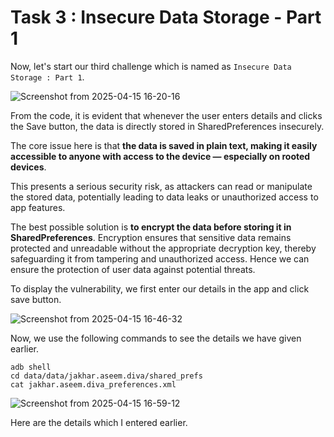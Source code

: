 # Task 3 : Insecure Data Storage - Part 1

Now, let's start our third challenge which is named as `Insecure Data Storage : Part 1`.

![Screenshot from 2025-04-15 16-20-16](https://github.com/user-attachments/assets/46463639-bbeb-45c9-a317-c3b457378efe)

From the code, it is evident that whenever the user enters details and clicks the Save button, the data is directly stored in SharedPreferences insecurely.

The core issue here is that **the data is saved in plain text, making it easily accessible to anyone with access to the device — especially on rooted devices**. 

This presents a serious security risk, as attackers can read or manipulate the stored data, potentially leading to data leaks or unauthorized access to app features.

The best possible solution is **to encrypt the data before storing it in SharedPreferences**. Encryption ensures that sensitive data remains protected and unreadable without the appropriate decryption key, thereby safeguarding it from tampering and unauthorized access. Hence we can ensure the protection of user data against potential threats.

To display the vulnerability, we first enter our details in the app and click save button.

![Screenshot from 2025-04-15 16-46-32](https://github.com/user-attachments/assets/b6ca7a27-9680-4af6-bd84-26938ecaaabd)

Now, we use the following commands to see the details we have given earlier.

```
adb shell
cd data/data/jakhar.aseem.diva/shared_prefs 
cat jakhar.aseem.diva_preferences.xml
```

![Screenshot from 2025-04-15 16-59-12](https://github.com/user-attachments/assets/4edb5481-509f-4658-8389-211e7834b4a5)

Here are the details which I entered earlier.



